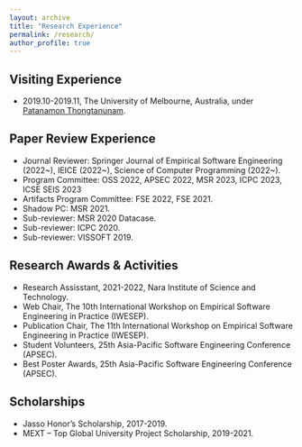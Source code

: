 ```yaml
---
layout: archive
title: "Research Experience"
permalink: /research/
author_profile: true
---
```


## Visiting Experience
* 2019.10-2019.11, The University of Melbourne, Australia, under [Patanamon Thongtanunam](https://patanamon.com/).

## Paper Review Experience

* Journal Reviewer: Springer Journal of Empirical Software Engineering (2022~), IEICE (2022~), Science of Computer Programming (2022~).
* Program Committee: OSS 2022, APSEC 2022, MSR 2023, ICPC 2023, ICSE SEIS 2023
* Artifacts Program Committee: FSE 2022, FSE 2021.
* Shadow PC: MSR 2021.
* Sub-reviewer: MSR 2020 Datacase.
* Sub-reviewer: ICPC 2020.
* Sub-reviewer: VISSOFT 2019.

## Research Awards & Activities

* Research Assisstant, 2021-2022, Nara Institute of Science and Technology.
* Web Chair, The 10th International Workshop on Empirical Software Engineering in Practice (IWESEP).
* Publication Chair, The 11th International Workshop on Empirical Software Engineering in Practice (IWESEP).
* Student Volunteers, 25th Asia-Pacific Software Engineering Conference (APSEC).
* Best Poster Awards, 25th Asia-Pacific Software Engineering Conference (APSEC).

## Scholarships

* Jasso Honor’s Scholarship, 2017-2019.
* MEXT – Top Global University Project Scholarship, 2019-2021.

